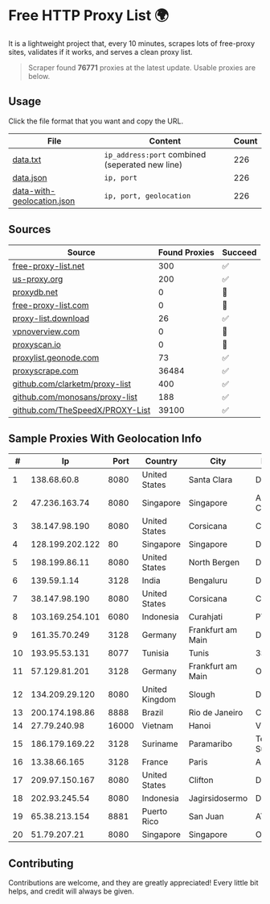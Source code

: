 
# Free HTTP Proxy List 🌍

It is a lightweight project that, every 10 minutes, scrapes lots of free-proxy sites, validates if it works, and serves a clean proxy list.


> Scraper found **76771** proxies at the latest update. Usable proxies are below.

## Usage

Click the file format that you want and copy the URL.


|File|Content|Count|
|----|-------|-----|
|[data.txt](https://raw.githubusercontent.com/themiralay/Proxy-List-World/master/data.txt)|`ip_address:port` combined (seperated new line)|226|
|[data.json](https://raw.githubusercontent.com/themiralay/Proxy-List-World/master/data.json)|`ip, port`|226|
|[data-with-geolocation.json](https://raw.githubusercontent.com/themiralay/Proxy-List-World/master/data-with-geolocation.json)|`ip, port, geolocation`|226|

## Sources

|Source|Found Proxies|Succeed|
|------|-------------|-------|
|[free-proxy-list.net](https://free-proxy-list.net)|300|✅|
|[us-proxy.org](https://www.us-proxy.org)|200|✅|
|[proxydb.net](http://proxydb.net)|0|🚫|
|[free-proxy-list.com](https://free-proxy-list.com/?page=&port=&type%5B%5D=http&type%5B%5D=https&up_time=0&search=Search)|0|🚫|
|[proxy-list.download](https://www.proxy-list.download/HTTP)|26|✅|
|[vpnoverview.com](https://vpnoverview.com/privacy/anonymous-browsing/free-proxy-servers)|0|🚫|
|[proxyscan.io](https://www.proxyscan.io)|0|🚫|
|[proxylist.geonode.com](https://proxylist.geonode.com/api/proxy-list?limit=300&page=1&sort_by=lastChecked&sort_type=desc&protocols=http,https)|73|✅|
|[proxyscrape.com](https://api.proxyscrape.com/v2/?request=displayproxies&protocol=http&timeout=10000&country=all&ssl=all&anonymity=all)|36484|✅|
|[github.com/clarketm/proxy-list](https://raw.githubusercontent.com/clarketm/proxy-list/master/proxy-list-raw.txt)|400|✅|
|[github.com/monosans/proxy-list](https://raw.githubusercontent.com/monosans/proxy-list/main/proxies/http.txt)|188|✅|
|[github.com/TheSpeedX/PROXY-List](https://raw.githubusercontent.com/TheSpeedX/PROXY-List/master/http.txt)|39100|✅|


## Sample Proxies With Geolocation Info

|#|Ip|Port|Country|City|Internet Service Provider|
|-|--|----|-------|----|-------------------------|
|1|138.68.60.8|8080|United States|Santa Clara|DigitalOcean, LLC|
|2|47.236.163.74|8080|Singapore|Singapore|Alibaba (US) Technology Co., Ltd.|
|3|38.147.98.190|8080|United States|Corsicana|Corsicana ISD|
|4|128.199.202.122|80|Singapore|Singapore|DigitalOcean, LLC|
|5|198.199.86.11|8080|United States|North Bergen|DigitalOcean, LLC|
|6|139.59.1.14|3128|India|Bengaluru|DIGITALOCEAN|
|7|38.147.98.190|8080|United States|Corsicana|Corsicana ISD|
|8|103.169.254.101|6080|Indonesia|Curahjati|PT Master Star Network|
|9|161.35.70.249|3128|Germany|Frankfurt am Main|DigitalOcean, LLC|
|10|193.95.53.131|8077|Tunisia|Tunis|3S INF|
|11|57.129.81.201|3128|Germany|Frankfurt am Main|OVH SAS|
|12|134.209.29.120|8080|United Kingdom|Slough|DigitalOcean, LLC|
|13|200.174.198.86|8888|Brazil|Rio de Janeiro|Claro S.A|
|14|27.79.240.98|16000|Vietnam|Hanoi|Viettel Corporation|
|15|186.179.169.22|3128|Suriname|Paramaribo|Telecommunicationcompany Suriname - TeleSur|
|16|13.38.66.165|3128|France|Paris|Amazon Technologies Inc.|
|17|209.97.150.167|8080|United States|Clifton|DigitalOcean, LLC|
|18|202.93.245.54|8080|Indonesia|Jagirsidosermo|DWPNAP|
|19|65.38.213.154|8881|Puerto Rico|San Juan|AT&T Mobility Puerto Rico|
|20|51.79.207.21|8080|Singapore|Singapore|OVH SAS|



## Contributing

Contributions are welcome, and they are greatly appreciated! Every
little bit helps, and credit will always be given.


